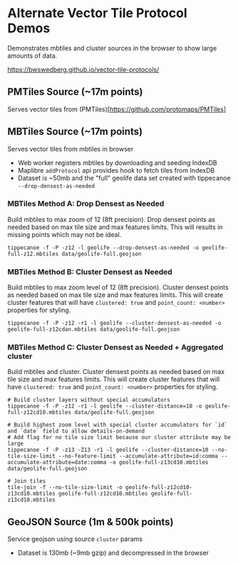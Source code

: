 # Alternate Vector Tile Protocol Demos
Demonstrates mbtiles and cluster sources in the browser to show large amounts of data.

https://bwswedberg.github.io/vector-tile-protocols/

## PMTiles Source (~17m points)
Serves vector tiles from (PMTiles)[https://github.com/protomaps/PMTiles]

## MBTiles Source (~17m points)
Serves vector tiles from mbtiles in browser
- Web worker registers mbtiles by downloading and seeding IndexDB
- Maplibre `addProtocol` api provides hook to fetch tiles from IndexDB
- Dataset is ~50mb and the "full" geolife data set created with tippecanoe `--drop-densest-as-needed`

### MBTiles Method A: Drop Densest as Needed
  Build mbtiles to max zoom of 12 (8ft precision). Drop densest points as needed based on max tile size and max features limits. This will results in missing points which may not be ideal.
  
  ```
  tippecanoe -f -P -z12 -l geolife --drop-densest-as-needed -o geolife-full-z12.mbtiles data/geolife-full.geojson
  ```

### MBTiles Method B: Cluster Densest as Needed
  Build mbtiles to max zoom level of 12 (8ft precision). Cluster densest points as needed based on max tile size and max features limits. This will create cluster features that will have `clustered: true` and `point_count: <number>` properties for styling.

  ```
  tippecanoe -f -P -z12 -r1 -l geolife --cluster-densest-as-needed -o geolife-full-z12cdan.mbtiles data/geolife-full.geojson
  ```

### MBTiles Method C: Cluster Densest as Needed + Aggregated cluster
  Build mbtiles and cluster. Cluster densest points as needed based on max tile size and max features limits. This will create cluster features that will have `clustered: true` and `point_count: <number>` properties for styling.

  ```
  # Build cluster layers without special accumulators
  tippecanoe -f -P -z12 -r1 -l geolife --cluster-distance=10 -o geolife-full-z12cd10.mbtiles data/geolife-full.geojson

  # Build highest zoom level with special cluster accumulators for `id` and `date` field to allow details-on-demand
  # Add flag for no tile size limit because our cluster attribute may be large
  tippecanoe -f -P -z13 -Z13 -r1 -l geolife --cluster-distance=10 --no-tile-size-limit --no-feature-limit --accumulate-attribute=id:comma --accumulate-attribute=date:comma -o geolife-full-z13cd10.mbtiles data/geolife-full.geojson

  # Join tiles 
  tile-join -f --no-tile-size-limit -o geolife-full-z12cd10-z13cd10.mbtiles geolife-full-z12cd10.mbtiles geolife-full-z13cd10.mbtiles
  ```

## GeoJSON Source (1m & 500k points)
Service geojson using source `cluster` params
- Dataset is 130mb (~9mb gzip) and decompressed in the browser
